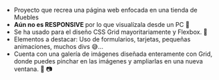 - Proyecto que recrea una página web enfocada en una tienda de Muebles
- <b>Aún no es RESPONSIVE </b> por lo que visualízala desde un PC 🙂
- Se ha usado para el diseño CSS Grid mayoritariamente y Flexbox. 💙
- Elementos a destacar: Uso de formularios, tarjetas, pequeñas animaciones, muchos divs 😅...
- Cuenta con una galería de imágenes diseñada enteramente con Grid, donde puedes pinchar en las imágenes y ampliarlas en una nueva ventana.
🙌 📷
